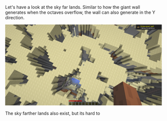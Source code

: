 Let's have a look at the sky far lands. Similar to how the giant wall generates when the octaves overflow, the wall can also generate in the Y direction.

![SkyFarLands](https://raw.githubusercontent.com/ThisTestUser/FarLandsChronicles/master/assets/Ch1/SkyFarLands.png)

The sky farther lands also exist, but its hard to 